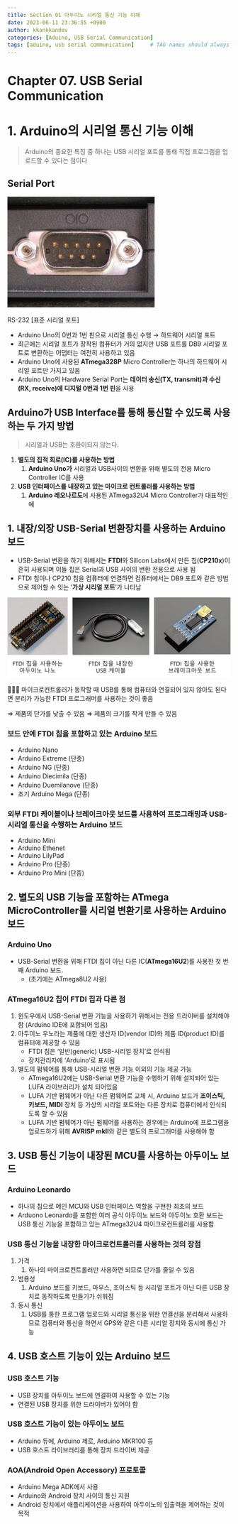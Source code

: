 ```yaml
---
title: Section 01 아두이노 시리얼 통신 기능 이해
date: 2023-06-11 23:36:55 +0900
author: kkankkandev
categories: [Aduino, USB Serial Communication]
tags: [aduino, usb serial communication]     # TAG names should always be lowercase
---
```


# Chapter 07. USB Serial Communication

# 1. Arduino의 시리얼 통신 기능 이해

> Arduino의 중요한 특징 중 하나는 USB 시리얼 포트를 통해 직접 프로그램을 업로드할 수 있다는 점이다
> 

## Serial Port

![RS-232 [표준 시리얼 포트]](Chapter%2007%20USB%20Serial%20Communication%203547762ac7db44c9b688cd4c6f0639c6/Untitled.png)

RS-232 [표준 시리얼 포트]

- Arduino Uno의 0번과 1번 핀으로 시리얼 통신 수행 → 하드웨어 시리얼 포트
- 최근에는 시리얼 포트가 장착된 컴퓨터가 거의 없지만 USB 포트를 DB9 시리얼 포트로 변환하는 어댑터는 여전히 사용하고 있음
- Arduino Uno에 사용된 **ATmega328P** Micro Controller는 하나의 하드웨어 시리얼 포트만 가지고 있음
- Arduino Uno의 Hardware Serial Port는 **데이터 송신(TX, transmit)과 수신(RX, receive)에 디지털 0번과 1번 핀**을 사용

## Arduino가 USB Interface를 통해 통신할 수 있도록 사용하는 두 가지 방법

> 시리얼과 USB는 호환이되지 않는다.
> 
1. **별도의 집적 회로(IC)를 사용하는 방법**
    1. **Arduino Uno가** 시리얼과 USB사이의 변환을 위해 별도의 전용 Micro Controller IC를 사용
2. **USB 인터페이스를 내장하고 있는 마이크로 컨트롤러를 사용하는 방법**
    1. **Arduino 레오나르도**에 사용된 ATmega32U4 Micro Controller가 대표적인 예

## 1. 내장/외장 USB-Serial 변환장치를 사용하는 Arduino 보드

- USB-Serial 변환을 하기 위해서는 **FTDI**와 Silicon Labs에서 만든 칩(**CP210x**)이 흔히 사용되며 이들 칩은 Serial과 USB 사이의 변환 전용으로 사용 됨
- FTDI 칩이나 CP210 칩을 컴퓨터에 연결하면 컴퓨터에서는 DB9 포트와 같은 방법으로 제어할 수 잇는 ‘**가상 시리얼 포트**’가 나타남

![Untitled](Chapter%2007%20USB%20Serial%20Communication%203547762ac7db44c9b688cd4c6f0639c6/Untitled%201.png)

<aside>
👨🏽‍🦯 마이크로컨트롤러가 동작할 때 USB를 통해 컴퓨터와 연결되어 있지 않아도 된다면 분리가 가능한 FTDI 프로그래머를 사용하는 것이 좋음

⇒ 제품의 단가를 낮출 수 있음
⇒ 제품의 크기를 작게 만들 수 있음

</aside>

### 보드 안에 FTDI 칩을 포함하고 있는 Arduino 보드

- Arduino Nano
- Arduino Extreme (단종)
- Arduino NG (단종)
- Arduino Diecimila (단종)
- Arduino Duemilanove (단종)
- 초기 Arduino Mega (단종)

### 외부 FTDI 케이블이나 브레이크아웃 보드를 사용하여 프로그래밍과 USB-시리얼 통신을 수행하는 Arduino 보드

- Arduino Mini
- Arduino Ethenet
- Arduino LilyPad
- Arduino Pro (단종)
- Arduino Pro Mini (단종)

## 2. 별도의 USB 기능을 포함하는 ATmega MicroController를 시리얼 변환기로 사용하는 Arduino 보드

### Arduino Uno

- USB-Serial 변환을 위해 FTDI 칩이 아닌 다른 IC(**ATmega16U2**)를 사용한 첫 번째 Arduino 보드.
    - (초기에는 ATmega8U2 사용)

### ATmega16U2 칩이 FTDI 칩과 다른 점

1. 윈도우에서 USB-Serial 변환 기능을 사용하기 위해서는 전용 드라이버를 설치해야 함 (Arduino IDE에 포함되어 있음)
2. 아두이노 우노라는 제품에 대한 생산자 ID(vendor ID)와 제품 ID(product ID)를 컴퓨터에 제공할 수 있음
    - FTDI 칩은 ‘일반(generic) USB-시리얼 장치’로 인식됨
    - 장치관리자에 ‘Arduino’로 표시됨
3. 별도의 펌웨어를 통해 USB-시리얼 변환 기능 이외의 기능 제공 가능
    - ATmega16U2에는 USB-Serial 변환 기능을 수행하기 위해 설치되어 있는 LUFA 라이브러리가 설치 되어있음
    - LUFA 기반 펌웨어가 아닌 다른 펌웨어로 교체 시, Arduino 보드가 **조이스틱, 키보드, MIDI** 장치 등 가상의 시리얼 포트와는 다른 장치로 컴퓨터에서 인식되도록 할 수 있음
    - LUFA 기반 펌웨어가 아닌 펌웨어를 사용하는 경우에는 Arduino에 프로그램을 업로드하기 위해 **AVRISP mkII**와 같은 별도의 프로그래머를 사용해야 함

## 3. USB 통신 기능이 내장된 MCU를 사용하는 아두이노 보드

### Arduino Leonardo

- 하나의 칩으로 메인 MCU와 USB 인터페이스 역할을 구현한 최초의 보드
- Arduono Leonardo를 포함한 여러 공식 아두이노 보드와 아두이노 호환 보드는 USB 통신 기능을 포함하고 있는 ATmega32U4 마이크로컨트롤러를 사용함

### USB 통신 기능을 내장한 마이크로컨트롤러를 사용하는 것의 장점

1. 가격
    1. 하나의 마이크로컨트롤러만 사용하면 되므로 단가를 줄일 수 있음
2. 범용성
    1. Arduino 보드를 키보드, 마우스, 조이스틱 등 시리얼 포트가 아닌 다른 USB 장치로 동작하도록 만들기가 쉬워짐 
3. 동시 통신
    1. USB를 통한 프로그램 업로드와 시리얼 통신을 위한 연결선을 분리해서 사용하므로 컴퓨터와 통신을 하면서 GPS와 같은 다른 시리얼 장치와 동시에 통신 가능

## 4. USB 호스트 기능이 있는 Arduino 보드

### USB 호스트 기능

- USB 장치를 아두이노 보드에 연결하여 사용할 수 있는 기능
- 연결된 USB 장치를 위한 드라이버가 있어야 함

### USB 호스트 기능이 있는 아두이노 보드

- Arduino 듀에, Arduino 제로, Arduino MKR100 등
- USB 호스트 라이브러리를 통해 장치 드라이버 제공

### AOA(Android Open Accessory) 프로토콜

- Arduino Mega ADK에서 사용
- Arduino와 Android 장치 사이의 통신 지원
- Android 장치에서 애플리케이션을 사용하여 아두이노의 입출력을 제어하는 것이 목적
